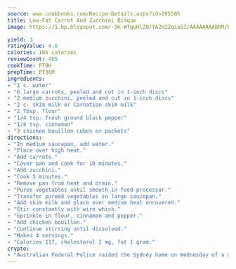 ```yaml
---
source: www.cookbooks.com/Recipe-Details.aspx?id=205505
title: Low-Fat Carrot And Zucchini Bisque
image: https://1.bp.blogspot.com/-5K-WfguHlZ0/YA2H2Zqia5I/AAAAAAAABhM/Bdgu68p4aG0Q6jWdy3eGaUXSKw5p3sdxwCLcBGAsYHQ/s324/7.png

yield: 3
ratingValue: 4.6
calories: 186 calories
reviewCount: 405
cookTime: PT0H
prepTime: PT36M
ingredients:
- "1 c. water"
- "6 large carrots, peeled and cut in 1-inch discs"
- "2 medium zucchini, peeled and cut in 1-inch discs"
- "2 c. skim milk or Carnation skim milk"
- "2 Tbsp. flour"
- "1/4 tsp. fresh ground black pepper"
- "1/4 tsp. cinnamon"
- "3 chicken bouillon cubes or packets"
directions:
- "In medium saucepan, add water."
- "Place over high heat."
- "Add carrots."
- "Cover pan and cook for 10 minutes."
- "Add zucchini."
- "Cook 5 minutes."
- "Remove pan from heat and drain."
- "Puree vegetables until smooth in food processor."
- "Transfer pureed vegetables in large saucepan."
- "Add skim milk and place over medium heat uncovered."
- "Stir constantly with wire whisk."
- "Sprinkle in flour, cinnamon and pepper."
- "Add chicken bouillon."
- "Continue stirring until dissolved."
- "Makes 4 servings."
- "Calories 117, cholesterol 2 mg, fat 1 gram."
crypto:
- "Australian Federal Police raided the Sydney home on Wednesday of a man named by Wired magazine as the probable creator of cryptocurrency bitcoin, a Reuters witness said."
---
```

